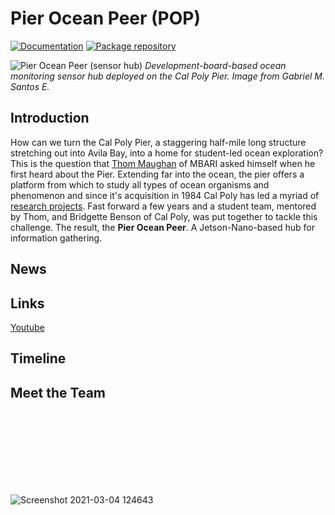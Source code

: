 # Pier Ocean Peer (POP)
[![Documentation](https://img.shields.io/badge/documentation-wiki-blue.svg?style=flat-square)]()
[![Package repository](https://img.shields.io/badge/packages-repository-b956e8.svg?style=flat-square)]()

![Pier Ocean Peer (sensor hub)](https://user-images.githubusercontent.com/52707386/110014697-f844bf80-7cd7-11eb-8a3d-dba524168be6.png)
*Development-board-based ocean monitoring sensor hub deployed on the Cal Poly Pier. Image from Gabriel M. Santos E.*

## Introduction
How can we turn the Cal Poly Pier, a staggering half-mile long structure stretching out into Avila Bay, into a home for student-led ocean exploration? This is the question that [Thom Maughan](https://www.mbari.org/maughan-thom/) of MBARI asked himself when he first heard about the Pier. Extending far into the ocean, the pier offers a platform from which to study all types of ocean organisms and phenomenon and since it's acquisition in 1984 Cal Poly has led a myriad of [research projects](http://www.marine.calpoly.edu/cal-poly-pier). Fast forward a few years and a student team, mentored by Thom, and Bridgette Benson of Cal Poly, was put together to tackle this challenge. The result, the **Pier Ocean Peer**. A Jetson-Nano-based hub for information gathering.

## News

## Links
[Youtube](https://www.youtube.com/channel/UCzPzillcGqliZ5dFIPqYFyw)

## Timeline

## Meet the Team

<br>
<br>
<br>
<br>
<br>
<br>
<br>

![Screenshot 2021-03-04 124643](https://user-images.githubusercontent.com/52707386/110028128-b754a700-7ce7-11eb-9d6f-62559219832e.png)
